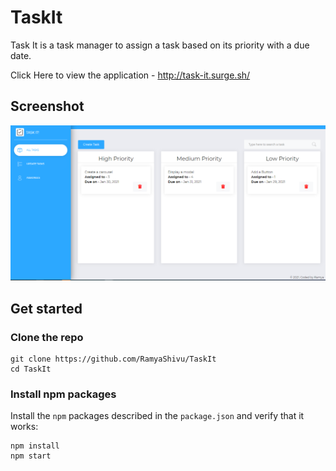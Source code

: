 # TaskIt
Task It is a task manager to assign a task based on its priority with a due date.

Click Here to view the application - http://task-it.surge.sh/

## Screenshot

![Screenshot](https://github.com/RamyaShivu/TaskIt/blob/main/task-it.PNG)

## Get started

### Clone the repo

```shell
git clone https://github.com/RamyaShivu/TaskIt
cd TaskIt
```

### Install npm packages

Install the `npm` packages described in the `package.json` and verify that it works:

```shell
npm install
npm start
```

